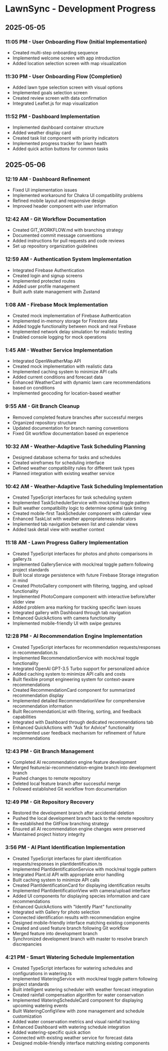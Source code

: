 # LawnSync - Development Progress

## 2025-05-05

### 11:05 PM - User Onboarding Flow (Initial Implementation)
- Created multi-step onboarding sequence
- Implemented welcome screen with app introduction
- Added location selection screen with map visualization

### 11:30 PM - User Onboarding Flow (Completion)
- Added lawn type selection screen with visual options
- Implemented goals selection screen
- Created review screen with data confirmation
- Integrated Leaflet.js for map visualization

### 11:52 PM - Dashboard Implementation
- Implemented dashboard container structure
- Added weather display card
- Created task list component with priority indicators
- Implemented progress tracker for lawn health
- Added quick action buttons for common tasks

## 2025-05-06

### 12:19 AM - Dashboard Refinement
- Fixed UI implementation issues
- Implemented workaround for Chakra UI compatibility problems
- Refined mobile layout and responsive design
- Improved header component with user information

### 12:42 AM - Git Workflow Documentation
- Created GIT_WORKFLOW.md with branching strategy
- Documented commit message conventions
- Added instructions for pull requests and code reviews
- Set up repository organization guidelines

### 12:59 AM - Authentication System Implementation
- Integrated Firebase Authentication
- Created login and signup screens
- Implemented protected routes
- Added user profile management
- Built auth state management with Zustand

### 1:08 AM - Firebase Mock Implementation
- Created mock implementation of Firebase Authentication
- Implemented in-memory storage for Firestore data
- Added toggle functionality between mock and real Firebase
- Implemented network delay simulation for realistic testing
- Enabled console logging for mock operations

### 1:45 AM - Weather Service Implementation
- Integrated OpenWeatherMap API
- Created mock implementation with realistic data
- Implemented caching system to minimize API calls
- Added current conditions and forecast data
- Enhanced WeatherCard with dynamic lawn care recommendations based on conditions
- Implemented geocoding for location-based weather

### 9:55 AM - Git Branch Cleanup
- Removed completed feature branches after successful merges
- Organized repository structure
- Updated documentation for branch naming conventions
- Fixed Git workflow documentation based on experience

### 10:32 AM - Weather-Adaptive Task Scheduling Planning
- Designed database schema for tasks and schedules
- Created wireframes for scheduling interface
- Defined weather compatibility rules for different task types
- Planned integration with existing weather service

### 10:42 AM - Weather-Adaptive Task Scheduling Implementation
- Created TypeScript interfaces for task scheduling system
- Implemented TaskSchedulerService with mock/real toggle pattern
- Built weather compatibility logic to determine optimal task timing
- Created mobile-first TaskScheduler component with calendar view
- Enhanced TaskList with weather appropriateness indicators
- Implemented tab navigation between list and calendar views
- Added task detail view with weather context

### 11:18 AM - Lawn Progress Gallery Implementation
- Created TypeScript interfaces for photos and photo comparisons in gallery.ts
- Implemented GalleryService with mock/real toggle pattern following project standards
- Built local storage persistence with future Firebase Storage integration in mind
- Created PhotoGallery component with filtering, tagging, and upload functionality
- Implemented PhotoCompare component with interactive before/after slider view
- Added problem area marking for tracking specific lawn issues
- Integrated gallery with Dashboard through tab navigation
- Enhanced QuickActions with camera functionality
- Implemented mobile-friendly UI with swipe gestures

### 12:28 PM - AI Recommendation Engine Implementation
- Created TypeScript interfaces for recommendation requests/responses in recommendation.ts
- Implemented RecommendationService with mock/real toggle functionality
- Integrated OpenAI GPT-3.5 Turbo support for personalized advice
- Added caching system to minimize API calls and costs
- Built flexible prompt engineering system for context-aware recommendations
- Created RecommendationCard component for summarized recommendation display
- Implemented detailed RecommendationView for comprehensive recommendation information
- Built RecommendationList with filtering, sorting, and feedback capabilities
- Integrated with Dashboard through dedicated recommendations tab
- Enhanced QuickActions with "Ask for Advice" functionality
- Implemented user feedback mechanism for refinement of future recommendations

### 12:43 PM - Git Branch Management
- Completed AI recommendation engine feature development
- Merged feature/ai-recommendation-engine branch into development branch
- Pushed changes to remote repository
- Deleted local feature branch after successful merge
- Followed established Git workflow from documentation

### 12:49 PM - Git Repository Recovery
- Restored the development branch after accidental deletion
- Pushed the local development branch back to the remote repository
- Re-established the GitFlow branching strategy
- Ensured all AI recommendation engine changes were preserved
- Maintained project history integrity

### 3:56 PM - AI Plant Identification Implementation
- Created TypeScript interfaces for plant identification requests/responses in plantIdentification.ts
- Implemented PlantIdentificationService with mock/real toggle pattern
- Integrated Plant.id API with appropriate error handling
- Built caching system to minimize API calls
- Created PlantIdentificationCard for displaying identification results
- Implemented PlantIdentificationView with camera/upload interface
- Added UI components for displaying species information and care recommendations
- Enhanced QuickActions with "Identify Plant" functionality
- Integrated with Gallery for photo selection
- Connected identification results with recommendation engine
- Designed mobile-friendly interface matching existing components
- Created and used feature branch following Git workflow
- Merged feature into development branch
- Synchronized development branch with master to resolve branch discrepancies

### 4:21 PM - Smart Watering Schedule Implementation
- Created TypeScript interfaces for watering schedules and configurations in watering.ts
- Implemented WateringService with mock/real toggle pattern following project standards
- Built intelligent watering scheduler with weather forecast integration
- Created rainfall compensation algorithm for water conservation
- Implemented WateringScheduleCard component for displaying upcoming watering events
- Built WateringConfigView with zone management and schedule customization
- Added water conservation metrics and visual rainfall tracking
- Enhanced Dashboard with watering schedule integration
- Added watering-specific quick action
- Connected with existing weather service for forecast data
- Designed mobile-friendly interface matching existing components
